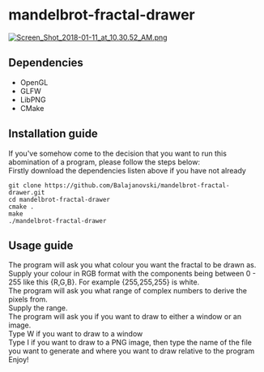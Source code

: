 # mandelbrot-fractal-drawer
[![Screen_Shot_2018-01-11_at_10.30.52_AM.png](https://s18.postimg.org/tz3xdeodl/Screen_Shot_2018-01-11_at_10.30.52_AM.png)](https://postimg.org/image/6kvy1h6g5/)

## Dependencies
* OpenGL 
* GLFW
* LibPNG
* CMake

## Installation guide
If you've somehow come to the decision that you want to run this abomination of a program, please follow the steps below: <br>
Firstly download the dependencies listen above if you have not already<br>
```
git clone https://github.com/Balajanovski/mandelbrot-fractal-drawer.git
cd mandelbrot-fractal-drawer
cmake .
make
./mandelbrot-fractal-drawer
```

## Usage guide
The program will ask you what colour you want the fractal to be drawn as.<br>
Supply your colour in RGB format with the components being between 0 - 255 like this {R,G,B}. For example {255,255,255} is white.<br>
The program will ask you what range of complex numbers to derive the pixels from.<br>
Supply the range.<br>
The program will ask you if you want to draw to either a window or an image.<br>
Type W if you want to draw to a window<br>
Type I if you want to draw to a PNG image, then type the name of the file you want to generate and where you want to draw relative to the program<br>
Enjoy!<br>
